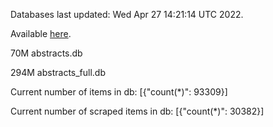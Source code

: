 Databases last updated: Wed Apr 27 14:21:14 UTC 2022. 

Available [here](https://github.com/cbeauhilton/ash-db/releases).


70M	abstracts.db

294M	abstracts_full.db

Current number of items in db:
[{"count(*)": 93309}]

Current number of scraped items in db:
[{"count(*)": 30382}]
